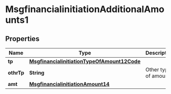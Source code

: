 

# MsgfinancialinitiationAdditionalAmounts1

## Properties

Name | Type | Description | Notes
------------ | ------------- | ------------- | -------------
**tp** | [**MsgfinancialinitiationTypeOfAmount12Code**](MsgfinancialinitiationTypeOfAmount12Code.md) |  |  [optional]
**othrTp** | **String** | Other type of amount. |  [optional]
**amt** | [**MsgfinancialinitiationAmount14**](MsgfinancialinitiationAmount14.md) |  |  [optional]



